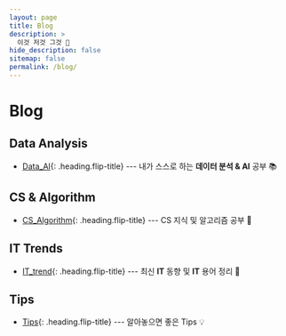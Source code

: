 ```yaml
---
layout: page
title: Blog
description: >
  이것 저것 그것 📝
hide_description: false
sitemap: false
permalink: /blog/
---
```


# Blog

## Data Analysis

- [Data_AI]{: .heading.flip-title} --- 내가 스스로 하는 **데이터 분석 & AI** 공부 📚


## CS & Algorithm

- [CS_Algorithm]{: .heading.flip-title} --- CS 지식 및 알고리즘 공부 🧩

## IT Trends

- [IT_trend]{: .heading.flip-title} --- 최신 **IT** 동향 및 **IT** 용어 정리 📰

<!-- ## Back End

- [BackEnd]{: .heading.flip-title} --- 백엔드 공부 👩🏻‍💻 -->

## Tips

- [Tips]{: .heading.flip-title} --- 알아놓으면 좋은 Tips 💡



[Data_AI]: /blog/Data_AI
[IT_trend]: /blog/IT_trend
[CS_Algorithm]: /blog/CS
[BackEnd]: /blog/BackEnd
[2022_likelion]: /Data_AI/2022_likelion/
[Tips]: /blog/Tips